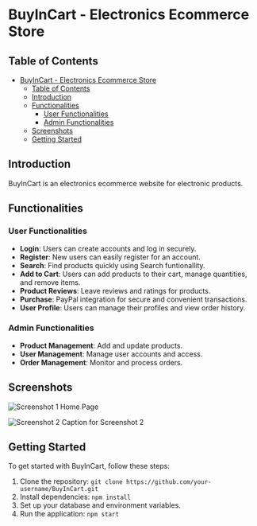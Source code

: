 # BuyInCart - Electronics Ecommerce Store

## Table of Contents

- [BuyInCart - Electronics Ecommerce Store](#buyincart----electronics-ecommerce-store)
  - [Table of Contents](#table-of-contents)
  - [Introduction](#introduction)
  - [Functionalities](#functionalities)
    - [User Functionalities](#user-functionalities)
    - [Admin Functionalities](#admin-functionalities)
  - [Screenshots](#screenshots)
  - [Getting Started](#getting-started)

## Introduction

BuyInCart is an electronics ecommerce website for electronic products.

## Functionalities

### User Functionalities

- **Login**: Users can create accounts and log in securely.
- **Register**: New users can easily register for an account.
- **Search**: Find products quickly using Search funtionallity.
- **Add to Cart**: Users can add products to their cart, manage quantities, and remove items.
- **Product Reviews**: Leave reviews and ratings for products.
- **Purchase**: PayPal integration for secure and convenient transactions.
- **User Profile**: Users can manage their profiles and view order history.

### Admin Functionalities

- **Product Management**: Add and update products.
- **User Management**: Manage user accounts and access.
- **Order Management**: Monitor and process orders.

## Screenshots

![Screenshot 1](https://res.cloudinary.com/djfmhnewt/image/upload/v1695220644/BuyInCart/Website%20Images/gfkhbzcfvyhoql1of0tf.png)
Home Page

![Screenshot 2](https://dummy-link.com/screenshot-2.png)
Caption for Screenshot 2

## Getting Started

To get started with BuyInCart, follow these steps:

1. Clone the repository: `git clone https://github.com/your-username/BuyInCart.git`
2. Install dependencies: `npm install`
3. Set up your database and environment variables.
4. Run the application: `npm start`
